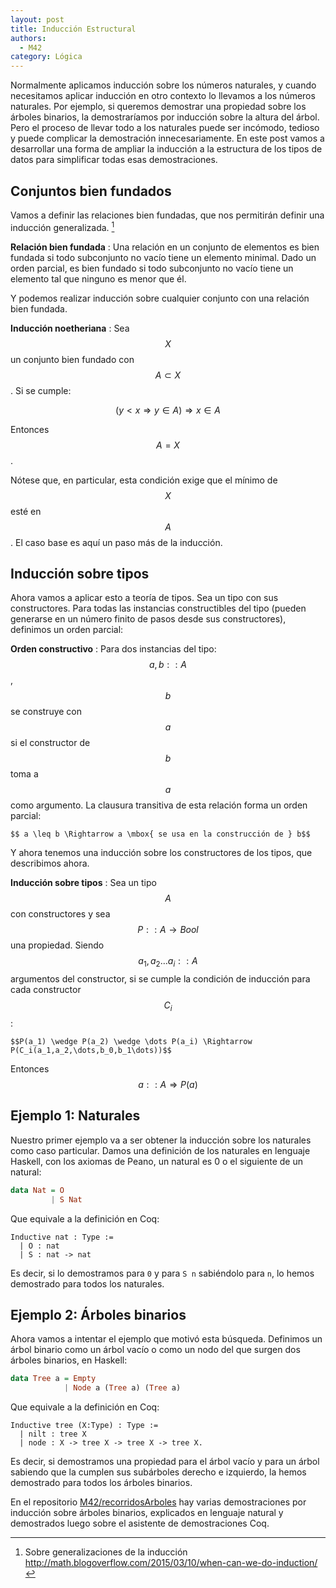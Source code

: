 ```yaml
---
layout: post
title: Inducción Estructural
authors:
  - M42
category: Lógica
---
```


Normalmente aplicamos inducción sobre los números naturales, y cuando
necesitamos aplicar inducción en otro contexto lo llevamos a los números
naturales. Por ejemplo, si queremos demostrar una propiedad sobre los árboles
binarios, la demostraríamos por inducción sobre la altura del árbol. Pero el
proceso de llevar todo a los naturales puede ser incómodo, tedioso y puede complicar
la demostración innecesariamente. En este post vamos a desarrollar una forma de
ampliar la inducción a la estructura de los tipos de datos para simplificar
todas esas demostraciones.


## Conjuntos bien fundados

Vamos a definir las relaciones bien fundadas, que nos permitirán definir una
inducción generalizada. [^stackexchangeblog-induction]

**Relación bien fundada**
: Una relación en un conjunto de elementos es bien fundada si todo subconjunto
no vacío tiene un elemento minimal. Dado un orden parcial, es bien fundado si
todo subconjunto no vacío tiene un elemento tal que ninguno es menor que él.

Y podemos realizar inducción sobre cualquier conjunto con una relación bien
fundada.

**Inducción noetheriana**
: Sea $$X$$ un conjunto bien fundado con $$A \subset X$$. Si se cumple:

  $$ (y<x \Rightarrow y \in A) \Rightarrow x \in A $$

  Entonces $$A = X$$.

Nótese que, en particular, esta condición exige que el mínimo de $$X$$ esté en $$A$$.
El caso base es aquí un paso más de la inducción.  

[^stackexchangeblog-induction]: Sobre generalizaciones de la inducción <http://math.blogoverflow.com/2015/03/10/when-can-we-do-induction/>

<!--more-->

## Inducción sobre tipos

Ahora vamos a aplicar esto a teoría de tipos. Sea un tipo con sus constructores.
Para todas las instancias constructibles del tipo (pueden generarse en un número
finito de pasos desde sus constructores), definimos un orden parcial:

**Orden constructivo**
: Para dos instancias del tipo: $$a,b::A$$, $$b$$ se construye con $$a$$ si el
  constructor de $$b$$ toma a $$a$$ como argumento. La clausura transitiva de
  esta relación forma un orden parcial:

    $$ a \leq b \Rightarrow a \mbox{ se usa en la construcción de } b$$

Y ahora tenemos una inducción sobre los constructores de los tipos, que
describimos ahora.

**Inducción sobre tipos**
: Sea un tipo $$A$$ con constructores y sea $$P :: A \rightarrow Bool $$ una propiedad.
  Siendo $$a_1, a_2 \dots a_i :: A$$ argumentos del constructor, si se
  cumple la condición de inducción para cada constructor $$C_i$$:

    $$P(a_1) \wedge P(a_2) \wedge \dots P(a_i) \Rightarrow P(C_i(a_1,a_2,\dots,b_0,b_1\dots))$$

  Entonces $$a::A \Rightarrow P(a)$$


## Ejemplo 1: Naturales

Nuestro primer ejemplo va a ser obtener la inducción sobre los naturales como
caso particular. Damos una definición de los naturales en lenguaje Haskell, con
los axiomas de Peano, un natural es 0 o el siguiente de un natural:

~~~ Haskell
data Nat = O
         | S Nat
~~~

Que equivale a la definición en Coq:

~~~ Coq
Inductive nat : Type :=
  | O : nat
  | S : nat -> nat
~~~

Es decir, si lo demostramos para `0` y para `S n` sabiéndolo para `n`, lo
hemos demostrado para todos los naturales.


## Ejemplo 2: Árboles binarios

Ahora vamos a intentar el ejemplo que motivó esta búsqueda. Definimos un árbol
binario como un árbol vacío o como un nodo del que surgen dos árboles binarios,
en Haskell:

~~~ Haskell
data Tree a = Empty
            | Node a (Tree a) (Tree a)
~~~

Que equivale a la definición en Coq:

~~~ Coq
Inductive tree (X:Type) : Type :=
  | nilt : tree X
  | node : X -> tree X -> tree X -> tree X.
~~~

Es decir, si demostramos una propiedad para el árbol vacío y para un árbol
sabiendo que la cumplen sus subárboles derecho e izquierdo, la hemos demostrado
para todos los árboles binarios.

En el repositorio
[M42/recorridosArboles](https://github.com/M42/recorridosArboles) hay varias
demostraciones por inducción sobre árboles binarios, explicados en
lenguaje natural y demostrados luego sobre el asistente de demostraciones Coq.
